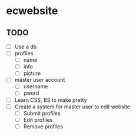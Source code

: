 # ecwebsite

## TODO
- [ ] Use a db
 - [ ] profiles
   - [ ] name
   - [ ] info
   - [ ] picture
 - [ ] master user account
   - [ ] username
   - [ ] pword
- [ ] Learn CSS, BS to make pretty
- [ ] Create a system for master user to edit website
  - [ ] Submit profiles
  - [ ] Edit profiles
  - [ ] Remove profiles
